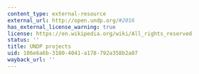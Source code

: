 ```yaml
---
content_type: external-resource
external_url: http://open.undp.org/#2016
has_external_license_warning: true
license: https://en.wikipedia.org/wiki/All_rights_reserved
status: ''
title: UNDP projects
uid: 106e6a6b-3180-4041-a178-792a358b2a07
wayback_url: ''
---
```

